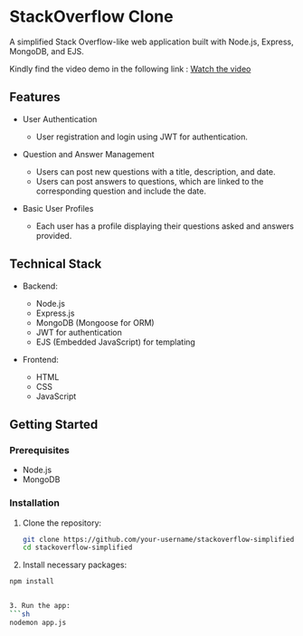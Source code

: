# StackOverflow Clone

A simplified Stack Overflow-like web application built with Node.js, Express, MongoDB, and EJS.

Kindly find the video demo in the following link : [Watch the video](https://drive.google.com/file/d/1gYmtgtEFlirxJKE6_vGLb1QPvaPExEdi/view?usp=sharing)


## Features

- User Authentication
  - User registration and login using JWT for authentication.

- Question and Answer Management
  - Users can post new questions with a title, description, and date.
  - Users can post answers to questions, which are linked to the corresponding question and include the date.

- Basic User Profiles
  - Each user has a profile displaying their questions asked and answers provided.

## Technical Stack

- Backend:
  - Node.js
  - Express.js
  - MongoDB (Mongoose for ORM)
  - JWT for authentication
  - EJS (Embedded JavaScript) for templating

- Frontend:
  - HTML
  - CSS
  - JavaScript

## Getting Started

### Prerequisites

- Node.js
- MongoDB

### Installation

1. Clone the repository:
   ```sh
   git clone https://github.com/your-username/stackoverflow-simplified.git
   cd stackoverflow-simplified

2. Install necessary packages:
  ```sh
npm install


3. Run the app:
  ```sh
nodemon app.js
